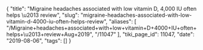 {
    "title": "Migraine headaches associated with low vitamin D, 4,000 IU often helps \u2013 review",
    "slug": "migraine-headaches-associated-with-low-vitamin-d-4000-iu-often-helps-review",
    "aliases": [
        "/Migraine+headaches+associated+with+low+vitamin+D+4000+IU+often+helps+\u2013+review+Aug+2019",
        "/11047"
    ],
    "tiki_page_id": 11047,
    "date": "2019-08-06",
    "tags": []
}